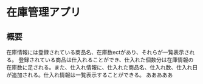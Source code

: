 # 在庫管理アプリ
## 概要
在庫情報には登録されている商品名、在庫数ectがあり、それらが一覧表示される。
登録されている商品は仕入れることができ、仕入れた個数分は在庫情報の在庫数に足される。また、仕入れ情報に、仕入れた商品名、仕入れ数、仕入れ日が追加される。仕入れ情報は一覧表示することができる。
あああああ
